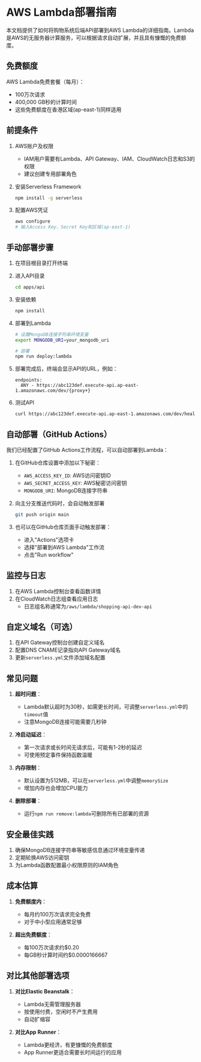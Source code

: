 # AWS Lambda部署指南

本文档提供了如何将购物系统后端API部署到AWS Lambda的详细指南。Lambda是AWS的无服务器计算服务，可以根据请求自动扩展，并且具有慷慨的免费额度。

## 免费额度

AWS Lambda免费套餐（每月）：

- 100万次请求
- 400,000 GB秒的计算时间
- 这些免费额度在香港区域(ap-east-1)同样适用

## 前提条件

1. AWS账户及权限

   - IAM用户需要有Lambda、API Gateway、IAM、CloudWatch日志和S3的权限
   - 建议创建专用部署角色

2. 安装Serverless Framework

   ```bash
   npm install -g serverless
   ```

3. 配置AWS凭证
   ```bash
   aws configure
   # 输入Access Key、Secret Key和区域(ap-east-1)
   ```

## 手动部署步骤

1. 在项目根目录打开终端

2. 进入API目录

   ```bash
   cd apps/api
   ```

3. 安装依赖

   ```bash
   npm install
   ```

4. 部署到Lambda

   ```bash
   # 设置MongoDB连接字符串环境变量
   export MONGODB_URI=your_mongodb_uri

   # 部署
   npm run deploy:lambda
   ```

5. 部署完成后，终端会显示API的URL，例如：

   ```
   endpoints:
     ANY - https://abc123def.execute-api.ap-east-1.amazonaws.com/dev/{proxy+}
   ```

6. 测试API
   ```bash
   curl https://abc123def.execute-api.ap-east-1.amazonaws.com/dev/health
   ```

## 自动部署（GitHub Actions）

我们已经配置了GitHub Actions工作流程，可以自动部署到Lambda：

1. 在GitHub仓库设置中添加以下秘密：

   - `AWS_ACCESS_KEY_ID`: AWS访问密钥ID
   - `AWS_SECRET_ACCESS_KEY`: AWS秘密访问密钥
   - `MONGODB_URI`: MongoDB连接字符串

2. 向主分支推送代码时，会自动触发部署

   ```bash
   git push origin main
   ```

3. 也可以在GitHub仓库页面手动触发部署：
   - 进入"Actions"选项卡
   - 选择"部署到AWS Lambda"工作流
   - 点击"Run workflow"

## 监控与日志

1. 在AWS Lambda控制台查看函数详情
2. 在CloudWatch日志组查看应用日志
   - 日志组名称通常为`/aws/lambda/shopping-api-dev-api`

## 自定义域名（可选）

1. 在API Gateway控制台创建自定义域名
2. 配置DNS CNAME记录指向API Gateway域名
3. 更新`serverless.yml`文件添加域名配置

## 常见问题

1. **超时问题**：

   - Lambda默认超时为30秒，如需更长时间，可调整`serverless.yml`中的`timeout`值
   - 注意MongoDB连接可能需要几秒钟

2. **冷启动延迟**：

   - 第一次请求或长时间无请求后，可能有1-2秒的延迟
   - 可使用预定事件保持函数温暖

3. **内存限制**：

   - 默认设置为512MB，可以在`serverless.yml`中调整`memorySize`
   - 增加内存也会增加CPU能力

4. **删除部署**：
   - 运行`npm run remove:lambda`可删除所有已部署的资源

## 安全最佳实践

1. 确保MongoDB连接字符串等敏感信息通过环境变量传递
2. 定期轮换AWS访问密钥
3. 为Lambda函数配置最小权限原则的IAM角色

## 成本估算

1. **免费额度内**：

   - 每月约100万次请求完全免费
   - 对于中小型应用通常足够

2. **超出免费额度**：
   - 每100万次请求约$0.20
   - 每GB秒计算时间约$0.0000166667

## 对比其他部署选项

1. **对比Elastic Beanstalk**：

   - Lambda无需管理服务器
   - 按使用付费，空闲时不产生费用
   - 自动扩缩容

2. **对比App Runner**：
   - Lambda更经济，有更慷慨的免费额度
   - App Runner更适合需要长时间运行的应用
